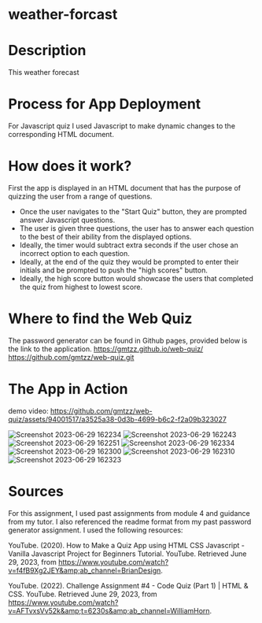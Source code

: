 # weather-forcast

# Description 
This weather forecast
# Process for App Deployment
For Javascript quiz I used Javascript to make dynamic changes to the corresponding HTML document. 
# How does it work?
First the app is displayed in an HTML document that has the purpose of quizzing the user from a range of questions. 
* Once the user navigates to the "Start Quiz" button, they are prompted answer Javascript questions.
* The user is given three questions, the user has to answer each question to the best of their ability from the displayed options. 
*  Ideally, the timer would subtract extra seconds if the user chose an incorrect option to each question. 
* Ideally, at the end of the quiz they would be prompted to enter their initials and be prompted to push the "high scores" button.
* Ideally, the high score button would showcase the users that completed the quiz from highest to lowest score.  

# Where to find the Web Quiz
The password generator can be found in Github pages, provided below is the link to the application. 
https://gmtzz.github.io/web-quiz/ 
https://github.com/gmtzz/web-quiz.git 


# The App in Action
demo video: https://github.com/gmtzz/web-quiz/assets/94001517/a3525a38-0d3b-4699-b6c2-f2a09b323027 

![Screenshot 2023-06-29 162234](https://github.com/gmtzz/web-quiz/assets/94001517/d222d794-4d07-4193-95b4-812e7a546eed)
![Screenshot 2023-06-29 162243](https://github.com/gmtzz/web-quiz/assets/94001517/63320d9a-a03d-4f4f-bdf4-b653b1e41ce5)
![Screenshot 2023-06-29 162251](https://github.com/gmtzz/web-quiz/assets/94001517/19ea58b6-e6e0-44b8-bf95-9db683fd7b59)
![Screenshot 2023-06-29 162334](https://github.com/gmtzz/web-quiz/assets/94001517/cc02bab1-db78-4afe-8947-9cab44f913a7)
![Screenshot 2023-06-29 162300](https://github.com/gmtzz/web-quiz/assets/94001517/f6751cfc-a436-4d8c-acae-0de9ac310eb6)
![Screenshot 2023-06-29 162310](https://github.com/gmtzz/web-quiz/assets/94001517/50e9e3c5-ae14-4744-b04a-cbfc4908468f)
![Screenshot 2023-06-29 162323](https://github.com/gmtzz/web-quiz/assets/94001517/1c04b525-5d2b-42b6-b101-b86ef02e53b4)


# Sources
For this assignment, I used past assignments from module 4 and guidance from my tutor. I also referenced the readme format from my past password generator assignment. I used the following resources: 

YouTube. (2020). How to Make a Quiz App using HTML CSS Javascript - Vanilla Javascript Project for Beginners Tutorial. YouTube. Retrieved June 29, 2023, from https://www.youtube.com/watch?v=f4fB9Xg2JEY&amp;ab_channel=BrianDesign. 

YouTube. (2022). Challenge Assignment #4 - Code Quiz (Part 1) | HTML &amp; CSS. YouTube. Retrieved June 29, 2023, from https://www.youtube.com/watch?v=AFTvxsVv52k&amp;t=6230s&amp;ab_channel=WilliamHorn. 